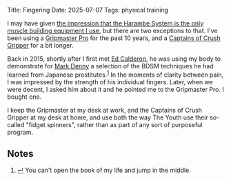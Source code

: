 Title: Fingering
Date: 2025-07-07
Tags: physical training

I may have given [the impression that the Harambe System is the only muscle building equipment I use](/2025/07/muscle-machine/), but there are two exceptions to that. I've been using a [Gripmaster Pro](https://prohands.net/collections/shop-page/products/pro?variant=15249004462139) for the past 10 years, and a [Captains of Crush Gripper](https://ironmind.com/product-info/ironmind-grippers/captains-of-crush-grippers/) for a bit longer.

Back in 2015, shortly after I first met [Ed Calderon](https://www.edsmanifesto.com/), he was using my body to demonstrate for [Mark Denny](https://dogbrothers.com/guro-marc-crafty-dog-denny/) a selection of the BDSM techniques he had learned from Japanese prostitutes.<sup class="footnote-ref" id="fnref:dontaskdonttell"><a rel="footnote" href="#fn:dontaskdonttell" title="see footnote">1</a></sup> In the moments of clarity between pain, I was impressed by the strength of his individual fingers. Later, when we were decent, I asked him about it and he pointed me to the Gripmaster Pro. I bought one.

I keep the Gripmaster at my desk at work, and the Captains of Crush Gripper at my desk at home, and use both the way The Youth use their so-called "fidget spinners", rather than as part of any sort of purposeful program.

<div id="footnotes">
    <h2>Notes</h2>
    <ol>
        <li id="fn:dontaskdonttell"><a rev="footnote" href="#fnref:dontaskdonttell" class="footnote-return" title="return to article">&crarr;</a> You can't open the book of my life and jump in the middle.</li>
    </ol>
</div>
